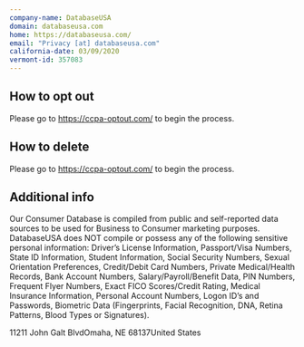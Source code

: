 ```yaml
---
company-name: DatabaseUSA
domain: databaseusa.com
home: https://databaseusa.com/
email: "Privacy [at] databaseusa.com"
california-date: 03/09/2020
vermont-id: 357083
---
```

## How to opt out


Please go to https://ccpa-optout.com/ to begin the process.

## How to delete


Please go to https://ccpa-optout.com/ to begin the process.

## Additional info


Our Consumer Database is compiled from public and self-reported data sources to be used for Business to Consumer marketing purposes. DatabaseUSA does NOT compile or possess any of the following sensitive personal information: Driver’s License Information, Passport/Visa Numbers, State ID Information, Student Information, Social Security Numbers, Sexual Orientation Preferences, Credit/Debit Card Numbers, Private Medical/Health Records, Bank Account Numbers, Salary/Payroll/Benefit Data, PIN Numbers, Frequent Flyer Numbers, Exact FICO Scores/Credit Rating, Medical Insurance Information, Personal Account Numbers, Logon ID’s and Passwords, Biometric Data (Fingerprints, Facial Recognition, DNA, Retina Patterns, Blood Types or Signatures).

11211 John Galt BlvdOmaha, NE 68137United States














